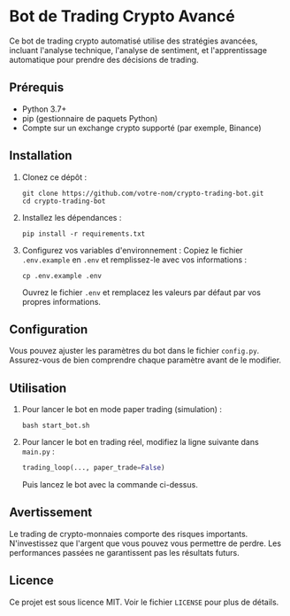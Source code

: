 # Bot de Trading Crypto Avancé

Ce bot de trading crypto automatisé utilise des stratégies avancées, incluant l'analyse technique, l'analyse de sentiment, et l'apprentissage automatique pour prendre des décisions de trading.

## Prérequis

- Python 3.7+
- pip (gestionnaire de paquets Python)
- Compte sur un exchange crypto supporté (par exemple, Binance)

## Installation

1. Clonez ce dépôt :
   ```
   git clone https://github.com/votre-nom/crypto-trading-bot.git
   cd crypto-trading-bot
   ```

2. Installez les dépendances :
   ```
   pip install -r requirements.txt
   ```

3. Configurez vos variables d'environnement :
   Copiez le fichier `.env.example` en `.env` et remplissez-le avec vos informations :
   ```
   cp .env.example .env
   ```
   Ouvrez le fichier `.env` et remplacez les valeurs par défaut par vos propres informations.

## Configuration

Vous pouvez ajuster les paramètres du bot dans le fichier `config.py`. Assurez-vous de bien comprendre chaque paramètre avant de le modifier.

## Utilisation

1. Pour lancer le bot en mode paper trading (simulation) :
   ```
   bash start_bot.sh
   ```

2. Pour lancer le bot en trading réel, modifiez la ligne suivante dans `main.py` :
   ```python
   trading_loop(..., paper_trade=False)
   ```
   Puis lancez le bot avec la commande ci-dessus.

## Avertissement

Le trading de crypto-monnaies comporte des risques importants. N'investissez que l'argent que vous pouvez vous permettre de perdre. Les performances passées ne garantissent pas les résultats futurs.

## Licence

Ce projet est sous licence MIT. Voir le fichier `LICENSE` pour plus de détails.